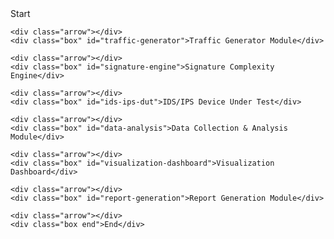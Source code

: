 <!DOCTYPE html>
<html lang="en">
<head>
    <meta charset="UTF-8">
    <meta name="viewport" content="width=device-width, initial-scale=1.0">
    <title>Solution Architecture Flowchart</title>
    <link rel="stylesheet" href="styles.css">
</head>
<body>

<div class="flowchart">
    <!-- Flowchart Boxes -->
    <div class="box start">Start</div>
    
    <div class="arrow"></div>
    <div class="box" id="traffic-generator">Traffic Generator Module</div>
    
    <div class="arrow"></div>
    <div class="box" id="signature-engine">Signature Complexity Engine</div>
    
    <div class="arrow"></div>
    <div class="box" id="ids-ips-dut">IDS/IPS Device Under Test</div>
    
    <div class="arrow"></div>
    <div class="box" id="data-analysis">Data Collection & Analysis Module</div>
    
    <div class="arrow"></div>
    <div class="box" id="visualization-dashboard">Visualization Dashboard</div>
    
    <div class="arrow"></div>
    <div class="box" id="report-generation">Report Generation Module</div>
    
    <div class="arrow"></div>
    <div class="box end">End</div>
</div>

<script src="script.js"></script>
</body>
</html>
